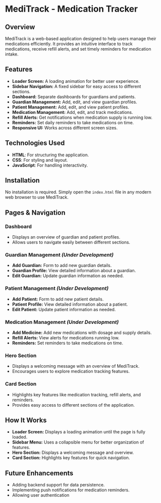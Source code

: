 # MediTrack - Medication Tracker

## Overview

MediTrack is a web-based application designed to help users manage their medications efficiently. It provides an intuitive interface to track medications, receive refill alerts, and set timely reminders for medication intake.

## Features

- **Loader Screen:** A loading animation for better user experience.
- **Sidebar Navigation:** A fixed sidebar for easy access to different sections.
- **Dashboard:** Separate dashboards for guardians and patients.
- **Guardian Management:** Add, edit, and view guardian profiles.
- **Patient Management:** Add, edit, and view patient profiles.
- **Medication Management:** Add, edit, and track medications.
- **Refill Alerts:** Get notifications when medication supply is running low.
- **Reminders:** Set daily reminders to take medications on time.
- **Responsive UI:** Works across different screen sizes.

## Technologies Used

- **HTML**: For structuring the application.
- **CSS**: For styling and layout.
- **JavaScript**: For handling interactivity.

## Installation

No installation is required. Simply open the `index.html` file in any modern web browser to use MediTrack.

## Pages & Navigation

### **Dashboard**

- Displays an overview of guardian and patient profiles.
- Allows users to navigate easily between different sections.

### **Guardian Management** *(Under Development)*

- **Add Guardian:** Form to add new guardian details.
- **Guardian Profile:** View detailed information about a guardian.
- **Edit Guardian:** Update guardian information as needed.

### **Patient Management** *(Under Development)*

- **Add Patient:** Form to add new patient details.
- **Patient Profile:** View detailed information about a patient.
- **Edit Patient:** Update patient information as needed.

### **Medication Management** *(Under Development)*

- **Add Medicine:** Add new medications with dosage and supply details.
- **Refill Alerts:** View alerts for medications running low.
- **Reminders:** Set reminders to take medications on time.

### **Hero Section**

- Displays a welcoming message with an overview of MediTrack.
- Encourages users to explore medication tracking features.

### **Card Section**

- Highlights key features like medication tracking, refill alerts, and reminders.
- Provides easy access to different sections of the application.

## How It Works

- **Loader Screen:** Displays a loading animation until the page is fully loaded.
- **Sidebar Menu:** Uses a collapsible menu for better organization of features.
- **Hero Section:** Displays a welcoming message and overview.
- **Card Section:** Highlights key features for quick navigation.

## Future Enhancements

- Adding backend support for data persistence.
- Implementing push notifications for medication reminders.
- Allowing user authentication 


